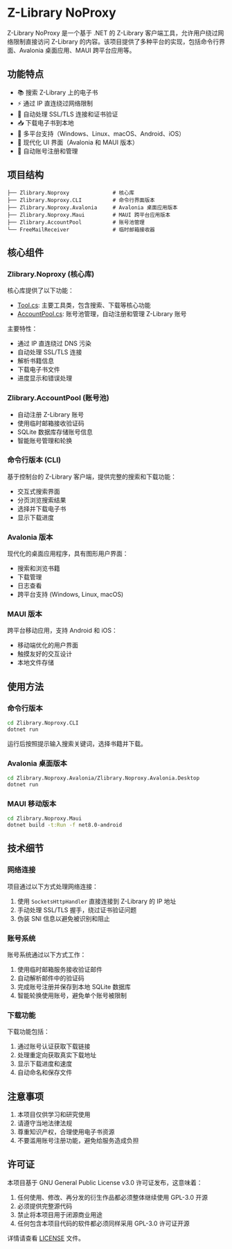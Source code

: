 # Z-Library NoProxy

Z-Library NoProxy 是一个基于 .NET 的 Z-Library 客户端工具，允许用户绕过网络限制直接访问 Z-Library 的内容。该项目提供了多种平台的实现，包括命令行界面、Avalonia 桌面应用、MAUI 跨平台应用等。

## 功能特点

- 📚 搜索 Z-Library 上的电子书
- ⚡ 通过 IP 直连绕过网络限制
- 🔄 自动处理 SSL/TLS 连接和证书验证
- 📥 下载电子书到本地
- 📱 多平台支持（Windows、Linux、macOS、Android、iOS）
- 🎨 现代化 UI 界面（Avalonia 和 MAUI 版本）
- 🤖 自动账号注册和管理

## 项目结构

```
├── Zlibrary.Noproxy              # 核心库
├── Zlibrary.Noproxy.CLI          # 命令行界面版本
├── Zlibrary.Noproxy.Avalonia     # Avalonia 桌面应用版本
├── Zlibrary.Noproxy.Maui         # MAUI 跨平台应用版本
├── Zlibrary.AccountPool          # 账号池管理
└── FreeMailReceiver              # 临时邮箱接收器
```

## 核心组件

### Zlibrary.Noproxy (核心库)

核心库提供了以下功能：

- [Tool.cs](file:///c%3A/Users/DELL123/Desktop/dotnets/Zlibrary.Noproxy/Zlibrary.Noproxy/Tool.cs): 主要工具类，包含搜索、下载等核心功能
- [AccountPool.cs](file:///c%3A/Users/DELL123/Desktop/dotnets/Zlibrary.Noproxy/Zlibrary.Noproxy/AccountPool.cs): 账号池管理，自动注册和管理 Z-Library 账号

主要特性：
- 通过 IP 直连绕过 DNS 污染
- 自动处理 SSL/TLS 连接
- 解析书籍信息
- 下载电子书文件
- 进度显示和错误处理

### Zlibrary.AccountPool (账号池)

- 自动注册 Z-Library 账号
- 使用临时邮箱接收验证码
- SQLite 数据库存储账号信息
- 智能账号管理和轮换

### 命令行版本 (CLI)

基于控制台的 Z-Library 客户端，提供完整的搜索和下载功能：
- 交互式搜索界面
- 分页浏览搜索结果
- 选择并下载电子书
- 显示下载进度

### Avalonia 版本

现代化的桌面应用程序，具有图形用户界面：
- 搜索和浏览书籍
- 下载管理
- 日志查看
- 跨平台支持 (Windows, Linux, macOS)

### MAUI 版本

跨平台移动应用，支持 Android 和 iOS：
- 移动端优化的用户界面
- 触摸友好的交互设计
- 本地文件存储

## 使用方法

### 命令行版本

```bash
cd Zlibrary.Noproxy.CLI
dotnet run
```

运行后按照提示输入搜索关键词，选择书籍并下载。

### Avalonia 桌面版本

```bash
cd Zlibrary.Noproxy.Avalonia/Zlibrary.Noproxy.Avalonia.Desktop
dotnet run
```

### MAUI 移动版本

```bash
cd Zlibrary.Noproxy.Maui
dotnet build -t:Run -f net8.0-android
```

## 技术细节

### 网络连接

项目通过以下方式处理网络连接：

1. 使用 `SocketsHttpHandler` 直接连接到 Z-Library 的 IP 地址
2. 手动处理 SSL/TLS 握手，绕过证书验证问题
3. 伪装 SNI 信息以避免被识别和阻止

### 账号系统

账号系统通过以下方式工作：

1. 使用临时邮箱服务接收验证邮件
2. 自动解析邮件中的验证码
3. 完成账号注册并保存到本地 SQLite 数据库
4. 智能轮换使用账号，避免单个账号被限制

### 下载功能

下载功能包括：

1. 通过账号认证获取下载链接
2. 处理重定向获取真实下载地址
3. 显示下载进度和速度
4. 自动命名和保存文件

## 注意事项

1. 本项目仅供学习和研究使用
2. 请遵守当地法律法规
3. 尊重知识产权，合理使用电子书资源
4. 不要滥用账号注册功能，避免给服务造成负担

## 许可证

本项目基于 GNU General Public License v3.0 许可证发布，这意味着：

1. 任何使用、修改、再分发的衍生作品都必须整体继续使用 GPL-3.0 开源
2. 必须提供完整源代码
3. 禁止将本项目用于闭源商业用途
4. 任何包含本项目代码的软件都必须同样采用 GPL-3.0 许可证开源

详情请查看 [LICENSE](file:///c%3A/Users/DELL123/Desktop/dotnets/Zlibrary.Noproxy/LICENSE.txt) 文件。
